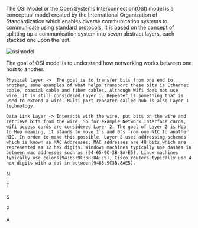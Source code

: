 The OSI Model or the Open Systems Interconnection(OSI) model is a conceptual model created by the International Organization of Standardization which enables diverse communication systems to communicate using standard protocols. It is based on the concept of splitting up a communication system into seven abstract layers, each stacked one upon the last. 

![osimodel](https://user-images.githubusercontent.com/93686063/218511781-4caba4df-17a1-4936-8aa4-d775df3dcb31.JPG)

The goal of OSI model is to understand how networking works between one host to another. 


`Physical layer ->  The goal is to transfer bits from one end to another, some examples of what helps transport these bits is Ethernet cable, coaxial cable and fiber cables. Although Wifi does not use wire, it is still considered Layer 1. Repeater is something that is used to extend a wire. Multi port repeater called hub is also Layer 1 technology.` 

`Data Link Layer -> Interacts with the wire, put bits on the wire and retrieve bits from the wire. So for example Network Interface cards, wifi access cards are considered Layer 2. The goal of Layer 2 is Hop to Hop meaning, it stands to move 1's and 0's from one NIC to another NIC. In order to make this possible, Layer 2 uses addressing schemes which is known as MAC Addresses. MAC addresses are 48 bits which are represented as 12 hex digits. Windows machines typically use dashes in between mac addresses such as (94-65-9C-3B-8A-E5), Linux machines typically use colons(94:65:9C:3B:8A:E5), Cisco routers typically use 4 hex digits with a dot in between(9465.9C3B.8AE5).` 

N

T

S

P

A


